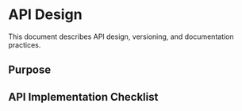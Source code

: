 # API Design

This document describes API design, versioning, and documentation practices.

## Purpose

## API Implementation Checklist
